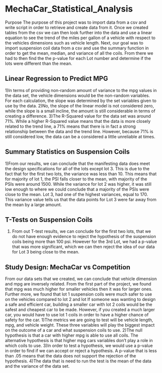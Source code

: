 # MechaCar_Statistical_Analysis

Purpose
	The purpose of this project was to import data from a csv and write script in order to retrieve and create data from it. Once we created tables from the csv we can then look further into the data and use a linear equation to see the trend of the miles per gallon of a vehicle with respect to the vehicles dimensions such as vehicle length. Next, our goal was to import suspension coil data from a csv and use the summary function in order to get the mean, median, and variance of all the coils. From there we had to then find the the p-value for each Lot number and determine if the lots were different than the mean.

## Linear Regression to Predict MPG
1)In terms of providing non-random amount of variance to the mpg values in the data set, the vehicle dimensions would be the non-random variables. For each calculation, the slope was determined by the set variables given to use by the data.
2)No, the slope of the linear model is not considered zero, while the slope is a small incline, the amount is still considerable in terms of creating a difference.
3)The R-Squared value for the data set was around 71%. While a higher R-Squared value means that the data is more closely related to the trend line, a 71% means that there is in fact a strong relationship between the data and the trend line. However, because 71% is still considered low, the data can be a considered a little unreliable at times.

## Summary Statistics on Suspension Coils
1)From our results, we can conclude that the manifesting data does meet the design specifications for all of the lots except lot 3. This is due to the fact that for the first two lots, the variance was less than 10. This means that for majority of lot 1, the PSI falls closer to the mean, with majority of the PSIs were around 1500. While the variance for lot 2 was higher, it was still low enough to where we could conclude that a majority of the PSIs were close to the mean. Lot 3, had one of the highest variances, equal to 170. This variance value tells us that the data points for Lot 3 were far away from the mean by a large amount. 

## T-Tests on Suspension Coils
1) From out T-test results, we can conclude for the first two lots, that we do not have enough evidence to reject the hypothesis of the suspension coils being more than 100 psi. However for the 3rd Lot, we had a p-value that was more significant, which we can then reject the idea of our data for Lot 3 being close to the mean.

## Study Design: MechaCar vs Competition
From our data sets that we created, we can conclude that vehicle dimension and mpg are inversely related. From the first part of the project, we found that mpg was much higher for smaller vehicles then it was for larger ones. Further more, we found that lot 1 suspension coils were much safer to use on the vehicles compared to lot 2 and lot If someone was wanting to design a safe and efficient car, building a smaller car with lot 2 coils would be the safest and cheapest car to be made. However, if you created a much larger car, you would have to use lot 1 coils in order to have a higher chance of safety for the car.
1)The metrics we are going to test will be vehicle length, mpg, and vehicle weight. These three variables will play the biggest impact on the outcome of a car and what suspension coils to use.
2)The null hypothesis is that a car with higher mpg is able to use all coils. The alternative hypothesis is that higher mpg cars variables don’t play a role in which coils to use.
3)In order to test a hypothesis, we would use a p-value in order to find if we can accept or reject a hypothesis. A p-value that is less than .05 means that the data does not support the rejection of the hypothesis. 
4)The data that is need to run the test is the mean of the data and the variance of the data set.
